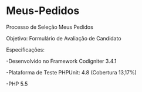 # Meus-Pedidos
Processo de Seleção Meus Pedidos

Objetivo: Formulário de Avaliação de Candidato

Especificações:

-Desenvolvido no Framework Codigniter 3.4.1

-Plataforma de Teste PHPUnit: 4.8 (Cobertura 13,17%)

-PHP 5.5

